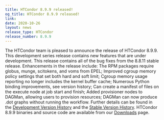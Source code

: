 ```yaml
---
title: HTCondor 8.9.9 released!
og_title: HTCondor 8.9.9 released!
link: 
date: 2020-10-26
layout: news
release_type: HTCondor
release_number: 8.9.9
---
```


The HTCondor team is pleased to announce the release of HTCondor 8.9.9. This development series release contains new features that are under development. This release contains all of the bug fixes from the 8.8.11 stable release.  Enhancements in the release include: The RPM packages require globus, munge, scitokens, and voms from EPEL; Improved cgroup memory policy settings that set both hard and soft limit; Cgroup memory usage reporting no longer includes the kernel buffer cache; Numerous Python binding improvements, see version history; Can create a manifest of files on the execute node at job start and finish; Added provisioner nodes to DAGMan, allowing users to provision resources; DAGMan can now produce .dot graphs without running the workflow.  Further details can be found in the <a href="https://htcondor.readthedocs.io/en/latest/version-history/development-release-series-89.html#version-8-9-9"> Development Version History</a> and the <a href="https://htcondor.readthedocs.io/en/latest/version-history/stable-release-series-88.html#version-8-8-11"> Stable Version History</a>. HTCondor 8.9.9 binaries and source code are available from our <a href="http://htcondor.org/downloads/">Downloads</a> page. 
